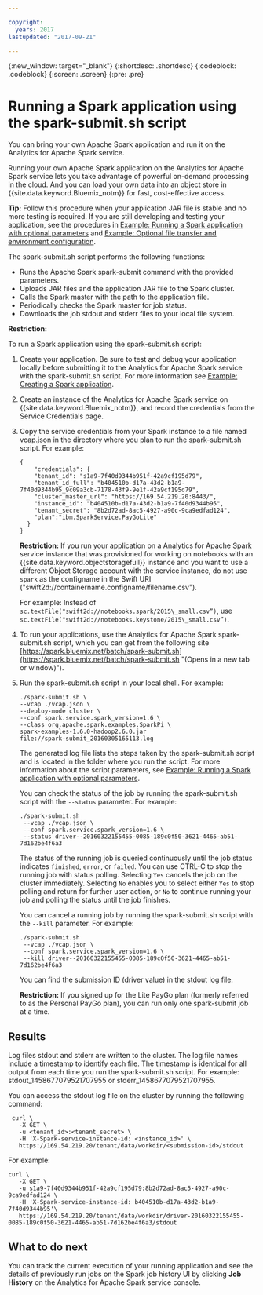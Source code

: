 ```yaml
---

copyright:
  years: 2017
lastupdated: "2017-09-21"

---
```


<!-- Attribute definitions -->
{:new_window: target="_blank"}
{:shortdesc: .shortdesc}
{:codeblock: .codeblock}
{:screen: .screen}
{:pre: .pre}

# Running a Spark application using the spark-submit.sh script

You can bring your own Apache Spark application and run it on the
Analytics for Apache Spark service.

Running your own Apache Spark application on the Analytics for Apache
Spark service lets you take advantage of powerful on-demand processing
in the cloud. And you can load your own data into an object store in
{{site.data.keyword.Bluemix_notm}} for fast, cost-effective access.

**Tip:** Follow this procedure when your application JAR file is stable and
no more testing is required. If you are still developing and testing
your application, see the procedures in [Example: Running a Spark
application with optional parameters](./spark_submit_example.html) and [Example: Optional file transfer and environment configuration](./spark_environment_example.html).

The spark-submit.sh script performs the following functions:

  - Runs the Apache Spark spark-submit command with the provided
    parameters.
  - Uploads JAR files and the application JAR file to the Spark cluster.
  - Calls the Spark master with the path to the application file.
  - Periodically checks the Spark master for job status.
  - Downloads the job stdout and stderr files to your local file system.

**Restriction:**

To run a Spark application using the spark-submit.sh script:

1.  Create your application. Be sure to test and debug your application
    locally before submitting it to the Analytics for Apache Spark
    service with the spark-submit.sh script. For more information see
    [Example: Creating a Spark application](./spark_app_example.html).

2.  Create an instance of the Analytics for Apache Spark service on {{site.data.keyword.Bluemix_notm}}, and record the credentials from the Service Credentials page.

3.  Copy the service credentials from your Spark instance to a file
    named vcap.json in the directory where you plan to run the
    spark-submit.sh script. For example:

    ```
    {
        "credentials": {
        "tenant_id": "s1a9-7f40d9344b951f-42a9cf195d79",
        "tenant_id_full": "b404510b-d17a-43d2-b1a9-7f40d9344b95_9c09a3cb-7178-43f9-9e1f-42a9cf195d79",
        "cluster_master_url": "https://169.54.219.20:8443/",
        "instance_id": "b404510b-d17a-43d2-b1a9-7f40d9344b95",
        "tenant_secret": "8b2d72ad-8ac5-4927-a90c-9ca9edfad124",
        "plan":"ibm.SparkService.PayGoLite"
      }
    }
    ```

    **Restriction:** If you run your application on a Analytics for Apache
    Spark service instance that was provisioned for working on notebooks
    with an {{site.data.keyword.objectstoragefull}} instance and you want to use a different Object Storage account with the service instance, do not use `spark` as the configname in the Swift URI
    ("swift2d://containername.configname/filename.csv").

    For example: Instead of
    `sc.textFile("swift2d://notebooks.spark/2015\_small.csv”)`, use
    `sc.textFile("swift2d://notebooks.keystone/2015\_small.csv”)`.

4.  To run your applications, use the Analytics for Apache Spark
    spark-submit.sh script, which you can get from the following site
    [https://spark.bluemix.net/batch/spark-submit.sh](https://spark.bluemix.net/batch/spark-submit.sh "(Opens in a new tab or window)").

5.  Run the spark-submit.sh script in your local shell. For example:

    ```
    ./spark-submit.sh \
    --vcap ./vcap.json \
    --deploy-mode cluster \
    --conf spark.service.spark_version=1.6 \
    --class org.apache.spark.examples.SparkPi \
    spark-examples-1.6.0-hadoop2.6.0.jar
    file://spark-submit_20160305165113.log
    ```

    The generated log file lists the steps taken by the spark-submit.sh
    script and is located in the folder where you run the script. For
    more information about the script parameters, see [Example: Running a Spark application with optional parameters](./spark_submit_example.html).

    You can check the status of the job by running the spark-submit.sh
    script with the `--status` parameter. For example:

    ```
    ./spark-submit.sh  
     --vcap ./vcap.json \
     --conf spark.service.spark_version=1.6 \
     --status driver--20160322155455-0085-189c0f50-3621-4465-ab51-7d162be4f6a3
    ```

    The status of the running job is queried continuously until the job
    status indicates `finished`, `error`, or `failed`. You can use CTRL-C to stop the running job with status polling. Selecting `Yes` cancels the job on the cluster immediately. Selecting `No` enables you to select either `Yes` to stop polling and return for further user action, or `No` to continue running your job and polling the status until the job finishes.

    You can cancel a running job by running the spark-submit.sh script
    with the `--kill` parameter. For example:

    ```
    ./spark-submit.sh  
     --vcap ./vcap.json \
     --conf spark.service.spark_version=1.6 \
     --kill driver--20160322155455-0085-189c0f50-3621-4465-ab51-7d162be4f6a3
    ```

    You can find the submission ID (driver value) in the stdout log
    file.

    **Restriction:** If you signed up for the Lite PayGo plan (formerly
    referred to as the Personal PayGo plan), you can run only one
    spark-submit job at a time.

## Results

Log files stdout and stderr are written to the cluster. The log file
names include a timestamp to identify each file. The timestamp is
identical for all output from each time you run the spark-submit.sh
script. For example: stdout_1458677079521707955 or
stderr_1458677079521707955.

You can access the stdout log file on the cluster by running the
following command:

```
 curl \
   -X GET \
   -u <tenant_id>:<tenant_secret> \
   -H 'X-Spark-service-instance-id: <instance_id>' \
   https://169.54.219.20/tenant/data/workdir/<submission-id>/stdout

```

For example:

```
curl \
   -X GET \
   -u s1a9-7f40d9344b951f-42a9cf195d79:8b2d72ad-8ac5-4927-a90c-9ca9edfad124 \
   -H 'X-Spark-service-instance-id: b404510b-d17a-43d2-b1a9-7f40d9344b95'\
   https://169.54.219.20/tenant/data/workdir/driver-20160322155455-0085-189c0f50-3621-4465-ab51-7d162be4f6a3/stdout
```

## What to do next

You can track the current execution of your running application and see
the details of previously run jobs on the Spark job history UI by
clicking **Job History** on the Analytics for Apache Spark service console.
